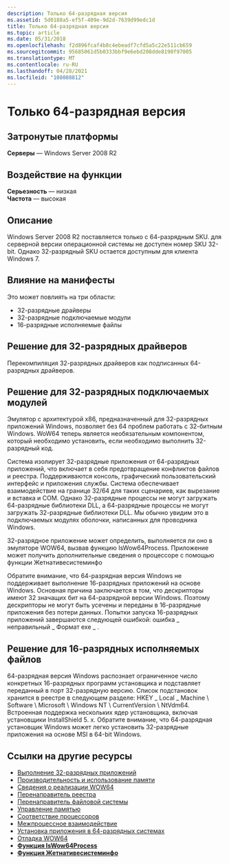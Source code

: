 ```yaml
---
description: Только 64-разрядная версия
ms.assetid: 5d0188a5-ef5f-409e-9d2d-7639d99edc1d
title: Только 64-разрядная версия
ms.topic: article
ms.date: 05/31/2018
ms.openlocfilehash: f2d896fcaf4b8c4ebeadf7cfd5a5c22e511cb659
ms.sourcegitcommit: 95685061d5b0333bbf9e6ebd208dde8190f97005
ms.translationtype: MT
ms.contentlocale: ru-RU
ms.lasthandoff: 04/28/2021
ms.locfileid: "108088812"
---
```

# <a name="64-bit-only"></a>Только 64-разрядная версия

## <a name="affected-platforms"></a>Затронутые платформы

**Серверы** — Windows Server 2008 R2  



## <a name="feature-impact"></a>Воздействие на функции

 **Серьезность** — низкая  
**Частота** — высокая  






## <a name="description"></a>Описание

Windows Server 2008 R2 поставляется только с 64-разрядным SKU. для серверной версии операционной системы не доступен номер SKU 32-bit. Однако 32-разрядный SKU остается доступным для клиента Windows 7.

## <a name="manifestation-of-impact"></a>Влияние на манифесты

Это может повлиять на три области:

-   32-разрядные драйверы
-   32-разрядные подключаемые модули
-   16-разрядные исполняемые файлы

## <a name="solution-for-32-bit-drivers"></a>Решение для 32-разрядных драйверов

Перекомпиляция 32-разрядных драйверов как подписанных 64-разрядных драйверов.

## <a name="solution-for-32-bit-plug-ins"></a>Решение для 32-разрядных подключаемых модулей

Эмулятор с архитектурой x86, предназначенный для 32-разрядных приложений Windows, позволяет без 64 проблем работать с 32-битным Windows. WoW64 теперь является необязательным компонентом, который необходимо установить, если необходимо выполнить 32-разрядный код.

Система изолирует 32-разрядные приложения от 64-разрядных приложений, что включает в себя предотвращение конфликтов файлов и реестра. Поддерживаются консоль, графический пользовательский интерфейс и приложения службы. Система обеспечивает взаимодействие на границе 32/64 для таких сценариев, как вырезание и вставка и COM. Однако 32-разрядные процессы не могут загружать 64-разрядные библиотеки DLL, а 64-разрядные процессы не могут загружать 32-разрядные библиотеки DLL. Мы обычно увидим это в подключаемых модулях оболочки, написанных для проводника Windows.

32-разрядное приложение может определить, выполняется ли оно в эмуляторе WOW64, вызвав функцию IsWow64Process. Приложение может получить дополнительные сведения о процессоре с помощью функции Жетнативесистеминфо

Обратите внимание, что 64-разрядная версия Windows не поддерживает выполнение 16-разрядных приложений на основе Windows. Основная причина заключается в том, что дескрипторы имеют 32 значащих бит на 64-разрядной версии Windows. Поэтому дескрипторы не могут быть усечены и переданы в 16-разрядные приложения без потери данных. Попытки запуска 16-разрядных приложений завершаются следующей ошибкой: ошибка \_ неправильный \_ Формат exe \_ .

## <a name="solution-for-16-bit-executables"></a>Решение для 16-разрядных исполняемых файлов

64-разрядная версия Windows распознает ограниченное число конкретных 16-разрядных программ установщика и подставляет переданный в порт 32-разрядную версию. Список подстановок хранится в реестре в следующем разделе: HKEY \_ Local \_ Machine \\ Software \\ Microsoft \\ Windows NT \\ CurrentVersion \\ NtVdm64. Встроенная поддержка нескольких ядер установщика, включая установщики InstallShield 5. x. Обратите внимание, что 64-разрядная установщик Windows может легко установить 32-разрядные приложения на основе MSI в 64-bit Windows.

## <a name="links-to-other-resources"></a>Ссылки на другие ресурсы

-   [Выполнение 32-разрядных приложений](/windows/desktop/WinProg64/running-32-bit-applications)
-   [Производительность и использование памяти](/windows/desktop/WinProg64/performance-and-memory-consumption)
-   [Сведения о реализации WOW64](/windows/desktop/WinProg64/wow64-implementation-details)
-   [Перенаправитель реестра](/windows/desktop/WinProg64/registry-redirector)
-   [Перенаправитель файловой системы](/windows/desktop/WinProg64/file-system-redirector)
-   [Управление памятью](/windows/desktop/WinProg64/memory-management)
-   [Соответствие процессоров](/windows/desktop/WinProg64/processor-affinity)
-   [Межпроцессное взаимодействие](/windows/desktop/WinProg64/interprocess-communication)
-   [Установка приложения в 64-разрядных системах](/windows/desktop/WinProg64/application-installation)
-   [Отладка WOW64](/windows/desktop/WinProg64/debugging-wow64)
-   [**Функция IsWow64Process**](/windows/desktop/api/wow64apiset/nf-wow64apiset-iswow64process)
-   [**Функция Жетнативесистеминфо**](/windows/desktop/api/sysinfoapi/nf-sysinfoapi-getnativesysteminfo)

 

 
